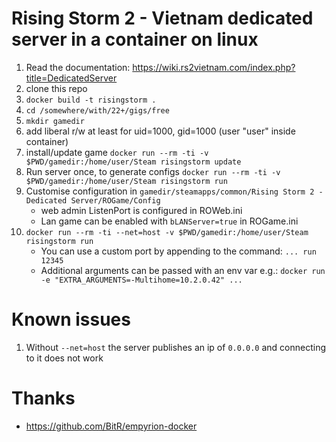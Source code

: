# Rising Storm 2 - Vietnam dedicated server in a container on linux

1. Read the documentation: https://wiki.rs2vietnam.com/index.php?title=DedicatedServer
1. clone this repo
1. `docker build -t risingstorm .`
1. `cd /somewhere/with/22+/gigs/free`
1. `mkdir gamedir`
1. add liberal r/w at least for uid=1000, gid=1000 (user "user" inside container)
1. install/update game `docker run --rm -ti -v $PWD/gamedir:/home/user/Steam risingstorm update`
1. Run server once, to generate configs `docker run --rm -ti -v $PWD/gamedir:/home/user/Steam risingstorm run`
1. Customise configuration in `gamedir/steamapps/common/Rising Storm 2 - Dedicated Server/ROGame/Config`
   * web admin ListenPort is configured in ROWeb.ini
   * Lan game can be enabled with `bLANServer=true` in ROGame.ini
1. `docker run --rm -ti --net=host -v $PWD/gamedir:/home/user/Steam risingstorm run`
   * You can use a custom port by appending to the command: `... run 12345`
   * Additional arguments can be passed with an env var e.g.: `docker run -e "EXTRA_ARGUMENTS=-Multihome=10.2.0.42" ...`

# Known issues

1. Without `--net=host` the server publishes an ip of `0.0.0.0` and connecting to it does not work


# Thanks

* https://github.com/BitR/empyrion-docker
